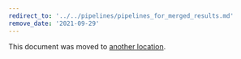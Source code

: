```yaml
---
redirect_to: '../../pipelines/pipelines_for_merged_results.md'
remove_date: '2021-09-29'
---
```


This document was moved to [another location](../../pipelines/pipelines_for_merged_results.md).

<!-- This redirect file can be deleted after 2021-09-29. -->
<!-- Before deletion, see: https://docs.gitlab.com/ee/development/documentation/#move-or-rename-a-page -->
